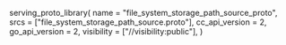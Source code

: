 serving_proto_library(
    name = "file_system_storage_path_source_proto",
    srcs = ["file_system_storage_path_source.proto"],
    cc_api_version = 2,
    go_api_version = 2,
    visibility = ["//visibility:public"],
)
